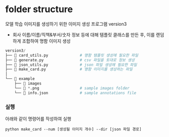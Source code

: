# folder structure 
모델 학습 이미지를 생성하기 위한 이미지 생성 프로그램 version3
- 회사 이름/이름/직책&부서/숫자 정보 등에 대해 템플릿 클래스를 만든 후, 이를 랜덤하게 조합하여 명함 이미지 생성 

```python
version3/
├── 📝 card_utils.py              # 명함 템플릿 생성에 필요한 파일 
├── 📝 generate.py                # csv 파일을 토대로 정보 생성 
├── 📝 json_utils.py              # json 파일 생성에 필요한 파일 
├── 📝 make_card.py               # 명함 이미지를 생성하는 파일 
│
└── 📂 example
    ├── 📂 images
    └── 📄 *.png                  # sample images folder 
    └── 📄 info.json              # sample annotations file  
```
### 실행
아래와 같이 명령어를 작성하여 실행
```
python make_card --num [생성될 이미지 개수] --dir [json 파일 경로]
```   
